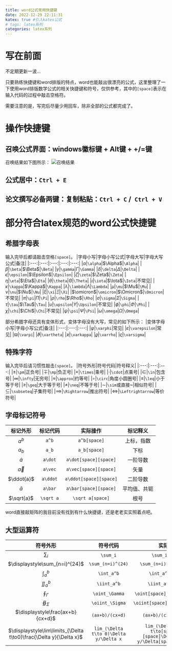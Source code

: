 ```yaml
---
title: word公式常用快捷键
date: 2022-12-29 22:11:31
katex: true #引入katex公式
# tags: latex系列
categories: latex系列
---
```

# 写在前面
不定期更新一波...

只要熟练快捷键和word排版的特点，word也能敲出很漂亮的公式，这里整理了一下使用word排版数学公式的相关快捷键和符号，仅供参考，其中的`[space]`表示在输入代码的过程中敲击空格符。

需要注意的是，写完后尽量少用回车，除非全部的公式都完成了。

# 操作快捷键
## 召唤公式界面：windows徽标键 + Alt键 + +/=键
召唤结果如下图所示：
![召唤结果](word公式界面.png)
## 公式居中：`Ctrl + E`
## 论文撰写必备两键：复制粘贴：`Ctrl + C` /` Ctrl + V`

# 部分符合latex规范的word公式快捷键
## 希腊字母表
输入完毕后都请敲击空格`[space]`。
|字母小写|字母小写公式|字母大写|字母大写公式|备注|
|:---:|:---:|:---:|:---:|:---:|
|$\alpha$|`\alpha`|$\Alpha$|`\Alpha`|
|$\beta$|`\beta`|$\Beta$|`\Beta`|
|$\gamma$|`\gamma`|$\Gamma$|`\Gamma`|
|$\delta$|`\delta`|$\Delta$|`\Delta`|
|$\epsilon$|`\epsilon`|$\Epsilon$|`\Epsilon`|
|$\zeta$|`\zeta`|$\Zeta$|`\Zeta`|
|$\eta$|`\eta`|$\Eta$|`\Eta`|
|$\theta$|`\theta`|$\Theta$|`\Theta`|
|$\iota$|`\iota`|$\Iota$|`\Iota`|不常见|
|$\kappa$|`\kappa`|$\Kappa$|`\Kappa`|
|$\lambda$|`\lambda`|$\Lambda$|`\Lambda`|
|$\mu$|`\mu`|$\Mu$|`\Mu`|
|$\nu$|`\nu`|$\Nu$|`\Nu`|
|$\xi$|`\xi`|$\Xi$|`\Xi`|
|$\omicron$|`\omicron`|$\Omicron$|`\Omicron`|不常见|
|$\pi$|`\pi`|$\Pi$|`\Pi`|
|$\rho$|`\rho`|$\Rho$|`\Rho`|
|$\sigma$|`\sigma`|$\Sigma$|`\Sigma`|
|$\tau$|`\tau`|$\Tau$|`\Tau`|
|$\upsilon$|`\upsilon`|$\Upsilon$|`\Upsilon`|不常见|
|$\phi$|`\phi`|$\Phi$|`\Phi`|
|$\chi$|`\chi`|$\Chi$|`\Chi`|不常见|
|$\psi$|`\psi`|$\Psi$|`\Psi`|
|$\omega$|`\omega`|$\Omega$|`\Omega`|

部分希腊字母还具有变体形式，变体字母没有大写，常见的如下所示：
|变体字母小写|字母小写公式|备注|
|:---:|:---:|:---:|
|$\varphi$|`\varphi`|常见|
|$\varepsilon$|`\varepsilon`|常见|
|$\varpi$|`\varpi`|
|$\vartheta$|`\vartheta`|
|$\varkappa$|`\varkappa`|
|$\varrho$|`\varrho`|
|$\varsigma$|`\varsigma`|
## 特殊字符
输入完毕后请习惯性敲击`[space]`。
|符号外形|符号代码|符号释义|
|:---:|:---:|:---:|
|$\pm$|`\pm`|正负号|
|$\mp$|`\mp`|负正号|
|$\times$|`\times`|乘号|
|$\cdot$|`\cdot`|点乘号|
|$\in$|`\in`|包含号|
|$\infty$|`\infty`|无穷号|
|$\approx$|`\approx`|约等号|
|$\circ$|`\circ`|角度小圆圈号|
|$\leq$|`\leq`|小于等于号|
|$\geq$|`\geq`|大于等于号|
|$\neq$|`\neq`|不等于号|
|$\sim$|`\sim`或直接~|相似符号|
|$\subseteq$|`\subseteq`|子集符号|
|$\implies$|`\Rightarrow`|推出符号|
|$\iff$|`\Leftrightarrow`|等价符号|
## 字母标记符号
|标记外形|标记代码|实际操作|标记释义|
|:---:|:---:|:---:|:---:|
|$a^b$|`a^b`|`a^b[space]`|上标，指数|
|$a_b$|`a_b`|`a_b[space]`|下标|
|$\dot{a}$|`a\dot`|`a\dot[space][space]`|一阶导数|
|$\vec{a}$|`a\vec`|`a\vec[space][space]`|矢量|
|$\ddot{a}$|`a\ddot`|`a\ddot[space][space]`|二阶导数|
|$\bar{a}$|`a\bar`|`a\bar[space][space]`|平均值、共轭|
|$\sqrt{a}$|`\sqrt a`|`\sqrt a[space]`|根号|

word直接敲矩阵的我目前没有找到有什么快捷键，还是老老实实照着点吧。

## 大型运算符
|符号外形|符号代码|实际操作|
|:---:|:---:|:---:|
|$\displaystyle\sum_i$|`\sum_i`|`\sum_i[space]`|
|$\displaystyle\sum_{n=i}^{24}$|`\sum_(n=i)^(24)`|`\sum_(n=i)^(24)[space]`|
|$\displaystyle\int_a^b$|`\int_a^b`|`\int_a^b[space]`|
|$\displaystyle\iint_a^b$|`\iint_a^b`|`\iint_a^b[space]`|
|$\displaystyle\oint_\Gamma$|`\oint_\Gamma`|`\oint[space]_\Gamma[space]`|
|$\displaystyle\oiint_\Sigma$|`\oiint_\Sigma`|`\oiint[space]_\Sigma[space]`|
|$\displaystyle\frac{ax+b}{cx+d}$|`(ax+b)/(cx+d)`|`(ax+b)/(cx+d)[space]`|
|$\displaystyle\lim\limits_{\Delta t\to0}\frac{\Delta y}{\Delta x}$|`lim_(\Delta t\to 0)\Delta y/\Delta x`|`lim_(\Delta[space] t\to[space] 0)[space]\Delta[space] y/\Delta[space] x[space]`|
